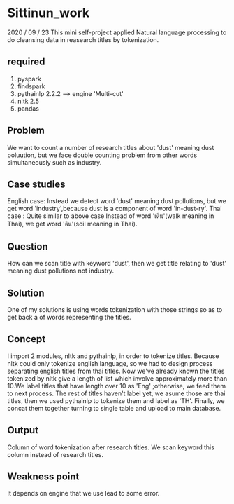 # Sittinun_work
 2020 / 09 / 23 
 This mini self-project applied Natural language processing to do cleansing data in reasearch titles by tokenization.
 
 required 
 ------------
 1. pyspark
 2. findspark
 3. pythainlp 2.2.2 --> engine 'Multi-cut'
 4. nltk 2.5
 5. pandas
 
 Problem
 ------------
 We want to count a number of research titles about 'dust' meaning dust poluution, but we face double counting problem from other words simultaneously such as industry. 
 
 Case studies
 ------------
 English case: Instead we detect word 'dust' meaning dust pollutions, but we get word 'industry',because dust is a component of word 'in-dust-ry'.
 Thai case   : Quite similar to above case Instead of word 'เดิน'(walk meaning in Thai), we get word 'ดิน'(soil meaning in Thai).
 
 Question 
 ------------
 How can we scan title with keyword 'dust', then we get title relating to 'dust' meaning dust pollutions not industry.         
 
 Solution
 ------------
 One of my solutions is using words tokenization with those strings so as to get back a of words representing the titles.  
 
 Concept
 -------------
 I import 2 modules, nltk and pythainlp, in order to tokenize titles. Because nltk could only tokenize english language, so we had to design process separating english
 titles from thai titles. Now we've already known the titles tokenized by nltk give a length of list which involve approximately more than 10.We label titles that have length over 10 as 'Eng' ;otherwise, we feed them to next process. The rest of titles haven't label yet, we asume those are thai titles, then we used
 pythainlp to tokenize them and label as 'TH'. Finally, we concat them together turning to single table and upload to main database.  

Output
-------------
Column of word tokenization after research titles. We scan keyword this column instead of research titles.

Weakness point
--------------
It depends on engine that we use lead to some error.       
 
 
 
 
 
 
 
 
